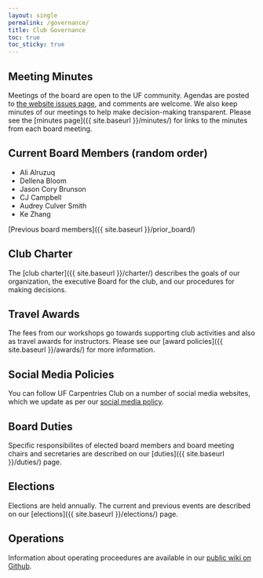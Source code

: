 ```yaml
---
layout: single
permalink: /governance/
title: Club Governance
toc: true
toc_sticky: true
---
```


## Meeting Minutes

Meetings of the board are open to the UF community. Agendas are posted to [the website issues page](https://github.com/UF-Carpentry/Coordination/issues), and comments are welcome. We also keep minutes of our meetings to help make decision-making transparent. Please see the [minutes page]({{ site.baseurl }}/minutes/) for links to the minutes from each board meeting.

## Current Board Members (random order)

* Ali Alruzuq 
* Dellena Bloom 
* Jason Cory Brunson 
* CJ Campbell 
* Audrey Culver Smith 
* Ke Zhang


[Previous board members]({{ site.baseurl }}/prior_board/)

## Club Charter

The [club charter]({{ site.baseurl }}/charter/) describes the goals of our organization, the executive Board for the club, and our procedures for making decisions.

## Travel Awards

The fees from our workshops go towards supporting club activities and also as travel awards for instructors. Please see our [award policies]({{ site.baseurl }}/awards/) for more information.

## Social Media Policies

You can follow UF Carpentries Club on a number of social media websites, which we update as per our [social media policy]({{site.baseurl}}/governance/social-media).

## Board Duties

Specific responsibilites of elected board members and board meeting chairs and secretaries are described on our [duties]({{ site.baseurl }}/duties/) page.

## Elections

Elections are held annually. The current and previous events are described on our [elections]({{ site.baseurl }}/elections/) page.

## Operations

Information about operating proceedures are available in our [public wiki on Github](https://github.com/UF-Carpentry/Coordination/wiki).

